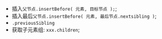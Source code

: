 * 插入`父节点.insertBefore( 元素, 目标节点 );`;
* 插入最后`父节点.insertBefore( 元素, 最后节点.nextsibling )`;
* `.previousSibling`
* 获取子元素组: `xxx.children`;